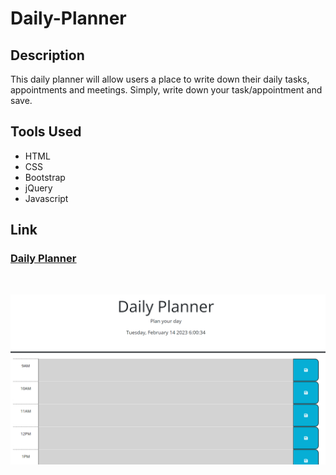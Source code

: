 # Daily-Planner

## Description

This daily planner will allow users a place to write down their daily tasks, appointments and meetings. Simply, write down your task/appointment and save.

## Tools Used 

* HTML
* CSS
* Bootstrap
* jQuery
* Javascript

## Link

### <ins>[Daily Planner](https://soumpholphakdy.github.io/Daily-Planner/)</ins>

<br>

![Preview of homepage](./assets/images/img_006.png)
